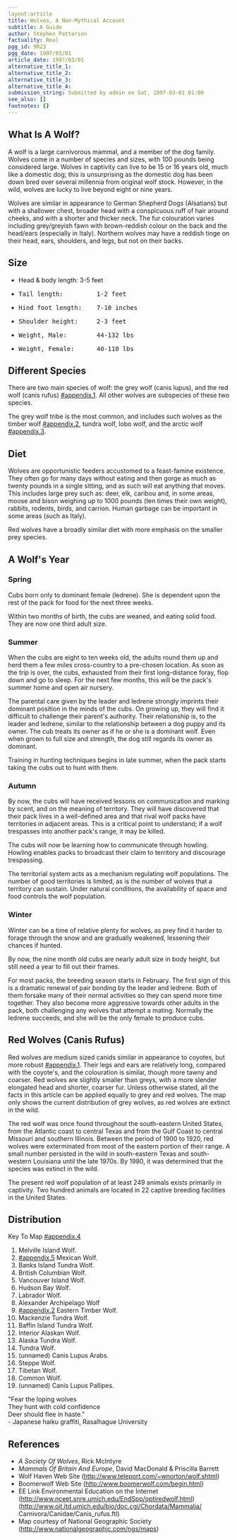 ```yaml
---
layout:article
title: Wolves, A Non-Mythical Account
subtitle: A Guide
author: Stephen Patterson
factuality: Real
pgg_id: 9R23
pgg_date: 1997/03/01
article_date: 1997/03/01
alternative_title_1: 
alternative_title_2: 
alternative_title_3: 
alternative_title_4: 
submission_string: Submitted by admin on Sat, 1997-03-01 01:00
see_also: []
footnotes: {}
---
```

<div>
<h2>What Is A Wolf?</h2>
<p>A wolf is a large carnivorous mammal, and a member of the dog family. Wolves come in a number of species and sizes, with 100 pounds being considered large. Wolves in captivity can live to be 15 or 16 years old, much like a domestic dog; this is unsurprising as the domestic dog has been down bred over several millennia from original wolf stock. However, in the wild, wolves are lucky to live beyond eight or nine years.</p>
<p>Wolves are similar in appearance to German Shepherd Dogs (Alsatians) but with a shallower chest, broader head with a conspicuous ruff of hair around cheeks, and with a shorter and thicker neck. The fur colouration varies including grey/greyish fawn with brown-reddish colour on the back and the head/ears (especially in Italy). Northern wolves may have a reddish tinge on their head, ears, shoulders, and legs, but not on their backs.</p>
<h2>Size</h2>
<ul>
<li>Head &amp; body length: 3-5 feet</li>
<li>
<pre>
Tail length:         1-2 feet
</pre>
</li>
<li>
<pre>
Hind foot length:    7-10 inches
</pre>
</li>
<li>
<pre>
Shoulder height:     2-3 feet
</pre>
</li>
<li>
<pre>
Weight, Male:        44-132 lbs
</pre>
</li>
<li>
<pre>
Weight, Female:      40-110 lbs
</pre>
</li>
</ul>
<h2>Different Species</h2>
<p>There are two main species of wolf: the grey wolf (canis lupus), and the red wolf (canis rufus) <a href="#footnotes.#appendix.1" class="footnote-link">#appendix.1</a>. All other wolves are subspecies of these two species.</p>
<p>The grey wolf tribe is the most common, and includes such wolves as the timber wolf <a href="#footnotes.#appendix.2" class="footnote-link">#appendix.2</a>, tundra wolf, lobo wolf, and the arctic wolf <a href="#footnotes.#appendix.3" class="footnote-link">#appendix.3</a>.</p>
<h2>Diet</h2>
<p>Wolves are opportunistic feeders accustomed to a feast-famine existence. They often go for many days without eating and then gorge as much as twenty pounds in a single sitting, and as such will eat anything that moves. This includes large prey such as: deer, elk, caribou and, in some areas, moose and bison weighing up to 1000 pounds (ten times their own weight), rabbits, rodents, birds, and carrion. Human garbage can be important in some areas (such as Italy).</p>
<p>Red wolves have a broadly similar diet with more emphasis on the smaller prey species.</p>
<h2>A Wolf's Year</h2>
<h3>Spring</h3>
<p>Cubs born only to dominant female (ledrene). She is dependent upon the rest of the pack for food for the next three weeks.</p>
<p>Within two months of birth, the cubs are weaned, and eating solid food. They are now one third adult size.</p>
<h3>Summer</h3>
<p>When the cubs are eight to ten weeks old, the adults round them up and herd them a few miles cross-country to a pre-chosen location. As soon as the trip is over, the cubs, exhausted from their first long-distance foray, flop down and go to sleep. For the next few months, this will be the pack's summer home and open air nursery.</p>
<p>The parental care given by the leader and ledrene strongly imprints their dominant position in the minds of the cubs. On growing up, they will find it difficult to challenge their parent's authority. Their relationship is, to the leader and ledrene, similar to the relationship between a dog puppy and its owner. The cub treats its owner as if he or she is a dominant wolf. Even when grown to full size and strength, the dog still regards its owner as dominant.</p>
<p>Training in hunting techniques begins in late summer, when the pack starts taking the cubs out to hunt with them.</p>
<h3>Autumn</h3>
<p>By now, the cubs will have received lessons on communication and marking by scent, and on the meaning of territory. They will have discovered that their pack lives in a well-defined area and that rival wolf packs have territories in adjacent areas. This is a critical point to understand; if a wolf trespasses into another pack's range, it may be killed.</p>
<p>The cubs will now be learning how to communicate through howling. Howling enables packs to broadcast their claim to territory and discourage trespassing.</p>
<p>The territorial system acts as a mechanism regulating wolf populations. The number of good territories is limited, as is the number of wolves that a territory can sustain. Under natural conditions, the availability of space and food controls the wolf population.</p>
<h3>Winter</h3>
<p>Winter can be a time of relative plenty for wolves, as prey find it harder to forage through the snow and are gradually weakened, lessening their chances if hunted.</p>
<p>By now, the nine month old cubs are nearly adult size in body height, but still need a year to fill out their frames.</p>
<p>For most packs, the breeding season starts in February. The first sign of this is a dramatic renewal of pair bonding by the leader and ledrene. Both of them forsake many of their normal activities so they can spend more time together. They also become more aggressive towards other adults in the pack, both challenging any wolves that attempt a mating. Normally the ledrene succeeds, and she will be the only female to produce cubs.</p>
<h2>Red Wolves (Canis Rufus)</h2>
<p>Red wolves are medium sized canids similar in appearance to coyotes, but more robust <a href="#footnotes.#appendix.1" class="footnote-link">#appendix.1</a>. Their legs and ears are relatively long, compared with the coyote's, and the colouration is similar, though more tawny and coarser. Red wolves are slightly smaller than greys, with a more slender elongated head and shorter, coarser fur. Unless otherwise stated, all the facts in this article can be applied equally to grey and red wolves. The map only shows the current distribution of grey wolves, as red wolves are extinct in the wild.</p>
<p>The red wolf was once found throughout the south-eastern United States, from the Atlantic coast to central Texas and from the Gulf Coast to central Missouri and southern Illinois. Between the period of 1900 to 1920, red wolves were exterminated from most of the eastern portion of their range. A small number persisted in the wild in south-eastern Texas and south-western Louisiana until the late 1970s. By 1980, it was determined that the species was extinct in the wild.</p>
<p>The present red wolf population of at least 249 animals exists primarily in captivity. Two hundred animals are located in 22 captive breeding facilities in the United States.</p>
<h2>Distribution</h2>
<p>Key To Map <a href="#footnotes.#appendix.4" class="footnote-link">#appendix.4</a></p>
<ol>
<li value="1">Melville Island Wolf.</li>
<li value="2">
<a href="#footnotes.#appendix.5" class="footnote-link">#appendix.5</a> Mexican Wolf.</li>
<li value="3">Banks Island Tundra Wolf.</li>
<li value="4">British Columbian Wolf.</li>
<li value="5">Vancouver Island Wolf.</li>
<li value="6">Hudson Bay Wolf.</li>
<li value="7">Labrador Wolf.</li>
<li value="8">Alexander Archipelago Wolf</li>
<li value="9">
<a href="#footnotes.#appendix.2" class="footnote-link">#appendix.2</a> Eastern Timber Wolf.</li>
<li value="10">Mackenzie Tundra Wolf.</li>
<li value="11">Baffin Island Tundra Wolf.</li>
<li value="12">Interior Alaskan Wolf.</li>
<li value="13">Alaska Tundra Wolf.</li>
<li value="14">Tundra Wolf.</li>
<li value="15">(unnamed) Canis Lupus Arabs.</li>
<li value="16">Steppe Wolf.</li>
<li value="17">Tibetan Wolf.</li>
<li value="18">Common Wolf.</li>
<li value="19">(unnamed) Canis Lupus Pallipes.</li>
</ol>
<p>"Fear the loping wolves<br>
They hunt with cold confidence<br>
Deer should flee in haste."<br>
- Japanese haiku graffiti, Rasalhague University</p>
<h2>References</h2>
<ul>
<li>
<em>A Society Of Wolves</em>, Rick McIntyre</li>
<li>
<em>Mammals Of Britain And Europe</em>, David MacDonald &amp; Priscilla Barrett</li>
<li>Wolf Haven Web Site (<a href="https://web.archive.org/web/20130205230620/http://www.teleport.com/~wnorton/wolf.shtml">http://www.teleport.com/~wnorton/wolf.shtml</a>)</li>
<li>Boomerwolf Web Site (<a href="https://web.archive.org/web/20130205230620/http://www.boomerwolf.com/begin.html">http://www.boomerwolf.com/begin.html</a>)</li>
<li>EE Link Environmental Education on the Internet (<a href="https://web.archive.org/web/20130205230620/http://www.nceet.snre.umich.edu/EndSpp/optiredwolf.html">http://www.nceet.snre.umich.edu/EndSpp/optiredwolf.html</a>) (<a href="https://web.archive.org/web/20130205230620/http://www.oit.itd.umich.edu/bio/doc.cgi/Chordata/Mammalia/">http://www.oit.itd.umich.edu/bio/doc.cgi/Chordata/Mammalia/</a> Carnivora/Canidae/Canis_rufus.ftl)</li>
<li>Map courtesy of National Geographic Society (<a href="https://web.archive.org/web/20130205230620/http://www.nationalgeographic.com/ngs/maps">http://www.nationalgeographic.com/ngs/maps</a>)</li>
</ul>
<!--Amazon_CLS_IM_END-->
</div>

